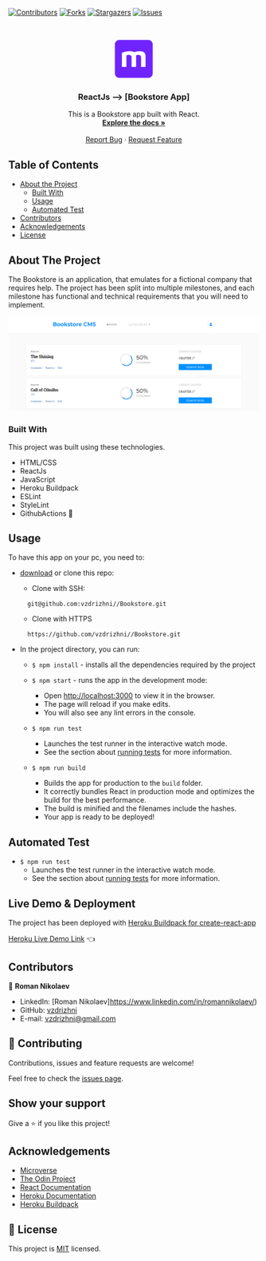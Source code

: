 <!--
*** Thanks for checking out this README Template. If you have a suggestion that would
*** make this better, please fork the repo and create a pull request or simply open
*** an issue with the tag "enhancement".
*** Thanks again! Now go create something AMAZING! :D
-->

<!-- PROJECT SHIELDS -->
<!--
*** I'm using markdown "reference style" links for readability.
*** Reference links are enclosed in brackets [ ] instead of parentheses ( ).
*** See the bottom of this document for the declaration of the reference variables
*** for contributors-url, forks-url, etc. This is an optional, concise syntax you may use.
*** https://www.markdownguide.org/basic-syntax/#reference-style-links
-->
[![Contributors][contributors-shield]][contributors-url]
[![Forks][forks-shield]][forks-url]
[![Stargazers][stars-shield]][stars-url]
[![Issues][issues-shield]][issues-url]


<!-- PROJECT LOGO -->
<br />
<p align="center">
  <a href="https://github.com/vzdrizhni//Bookstore">
    <img src="src/assets/images/microverse.png" alt="Logo" width="80" height="80">
  </a>

  <h3 align="center">ReactJs --> [Bookstore App]</h3>

  <p align="center">
    This is a Bookstore app built with React.
    <br />
    <a href="https://github.com/vzdrizhni//Bookstore"><strong>Explore the docs »</strong></a>
    <br />
    <br />
    <a href="https://github.com/vzdrizhni//Bookstore/issues">Report Bug</a>
    ·
    <a href="https://github.com/vzdrizhni//Bookstore/issues">Request Feature</a>
  </p>
</p>

<!-- TABLE OF CONTENTS -->
## Table of Contents

* [About the Project](#about-the-project)
  * [Built With](#built-with)
  * [Usage](#usage)
  * [Automated Test](#automated-test)
* [Contributors](#contributors)
* [Acknowledgements](#acknowledgements)
* [License](#license)

<!-- ABOUT THE PROJECT -->
## About The Project
  The Bookstore is an application, that emulates for a fictional company that requires help. The project has been split into multiple milestones, and each milestone has functional and technical requirements that you will need to implement.

![screenshot-1](src/assets/images/screenshot.png)

### Built With
This project was built using these technologies.
* HTML/CSS
* ReactJs
* JavaScript
* Heroku Buildpack
* ESLint
* StyleLint
* GithubActions :muscle:

<!-- INSTALLATION -->
## Usage

To have this app on your pc, you need to:
* [download](https://github.com/vzdrizhni//Bookstore/archive/develop.zip) or clone this repo:
  - Clone with SSH:
  ```
    git@github.com:vzdrizhni//Bookstore.git
  ```
  - Clone with HTTPS
  ```
    https://github.com/vzdrizhni//Bookstore.git
  ```

* In the project directory, you can run:

  - `$ npm install` - installs all the dependencies required by the project

  - `$ npm start` - runs the app in the development mode:
    - Open [http://localhost:3000](http://localhost:3000) to view it in the browser.
    - The page will reload if you make edits.
    - You will also see any lint errors in the console.

  - `$ npm run test`
    - Launches the test runner in the interactive watch mode.
    - See the section about [running tests](https://facebook.github.io/create-react-app/docs/running-tests) for more information.

  - `$ npm run build`
    - Builds the app for production to the `build` folder.
    - It correctly bundles React in production mode and optimizes the build for the best performance.
    - The build is minified and the filenames include the hashes.
    - Your app is ready to be deployed!

## Automated Test
 - `$ npm run test`
    - Launches the test runner in the interactive watch mode.<br />
    - See the section about [running tests](https://facebook.github.io/create-react-app/docs/running-tests) for more information.

## Live Demo & Deployment
The project has been deployed with [Heroku Buildpack for create-react-app](https://github.com/mars/create-react-app-buildpack#user-content-requires)

[Heroku Live Demo Link](https://bookstore-vzdrizhni.herokuapp.com/) :point_left:

<!-- CONTACT -->
## Contributors

👤 **Roman Nikolaev**

- LinkedIn: [Roman Nikolaev]https://www.linkedin.com/in/romannikolaev/)
- GitHub: [vzdrizhni](https://github.com/vzdrizhni)
- E-mail: vzdrizhni@gmail.com

## :handshake: Contributing

Contributions, issues and feature requests are welcome!

Feel free to check the [issues page](https://github.com/vzdrizhni//Bookstore/issues).

## Show your support

Give a :star: if you like this project!

<!-- ACKNOWLEDGEMENTS -->
## Acknowledgements
* [Microverse](https://www.microverse.org/)
* [The Odin Project](https://www.theodinproject.com/)
* [React Documentation](https://reactjs.org/docs/getting-started.html)
* [Heroku Documentation](https://devcenter.heroku.com/)
* [Heroku Buildpack](https://github.com/mars/create-react-app-buildpack#user-content-requires)

<!-- MARKDOWN LINKS & IMAGES -->
<!-- https://www.markdownguide.org/basic-syntax/#reference-style-links -->
[contributors-shield]: https://img.shields.io/github/contributors/vzdrizhni/Bookstore.svg?style=flat-square
[contributors-url]: https://github.com/vzdrizhni/Bookstore/graphs/contributors
[forks-shield]: https://img.shields.io/github/forks/vzdrizhni/Bookstore.svg?style=flat-square
[forks-url]: https://github.com/vzdrizhni/Bookstore/network/members
[stars-shield]: https://img.shields.io/github/stars/vzdrizhni/Bookstore.svg?style=flat-square
[stars-url]: https://github.com/vzdrizhni/Bookstore/stargazers
[issues-shield]: https://img.shields.io/github/issues/vzdrizhni/Bookstore.svg?style=flat-square
[issues-url]: https://github.com/vzdrizhni/Bookstore/issues

## 📝 License

This project is [MIT](https://opensource.org/licenses/MIT) licensed.
